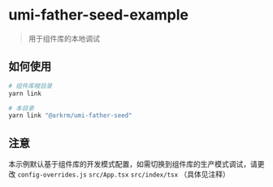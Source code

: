 # umi-father-seed-example

> 用于组件库的本地调试

## 如何使用

```bash
# 组件库根目录
yarn link

# 本目录
yarn link "@arkrm/umi-father-seed"
```

## 注意

本示例默认基于组件库的开发模式配置，如需切换到组件库的生产模式调试，请更改 `config-overrides.js` `src/App.tsx` `src/index/tsx` （具体见注释）
